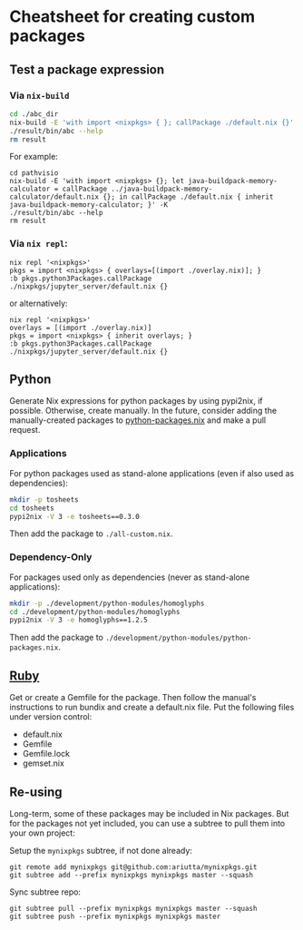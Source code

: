# Cheatsheet for creating custom packages

## Test a package expression

### Via `nix-build`

```sh
cd ./abc_dir
nix-build -E 'with import <nixpkgs> { }; callPackage ./default.nix {}' -K
./result/bin/abc --help
rm result
```

For example:

```
cd pathvisio
nix-build -E 'with import <nixpkgs> {}; let java-buildpack-memory-calculator = callPackage ../java-buildpack-memory-calculator/default.nix {}; in callPackage ./default.nix { inherit java-buildpack-memory-calculator; }' -K
./result/bin/abc --help
rm result
```

### Via `nix repl`:

```
nix repl '<nixpkgs>'
pkgs = import <nixpkgs> { overlays=[(import ./overlay.nix)]; }
:b pkgs.python3Packages.callPackage ./nixpkgs/jupyter_server/default.nix {}
```

or alternatively:

```
nix repl '<nixpkgs>'
overlays = [(import ./overlay.nix)]
pkgs = import <nixpkgs> { inherit overlays; }
:b pkgs.python3Packages.callPackage ./nixpkgs/jupyter_server/default.nix {}
```

## Python

Generate Nix expressions for python packages by using pypi2nix, if possible. Otherwise, create manually.
In the future, consider adding the manually-created packages to [python-packages.nix](https://github.com/NixOS/nixpkgs/blob/master/pkgs/top-level/python-packages.nix) and make a pull request.

### Applications

For python packages used as stand-alone applications (even if also used as dependencies):

```sh
mkdir -p tosheets
cd tosheets
pypi2nix -V 3 -e tosheets==0.3.0
```

Then add the package to `./all-custom.nix`.

### Dependency-Only

For packages used only as dependencies (never as stand-alone applications):

```sh
mkdir -p ./development/python-modules/homoglyphs
cd ./development/python-modules/homoglyphs
pypi2nix -V 3 -e homoglyphs==1.2.5
```

Then add the package to `./development/python-modules/python-packages.nix`.

## [Ruby](https://nixos.org/nixpkgs/manual/#sec-language-ruby)

Get or create a Gemfile for the package. Then follow the manual's instructions to run bundix and create a default.nix file. Put the following files under version control:

- default.nix
- Gemfile
- Gemfile.lock
- gemset.nix

## Re-using

Long-term, some of these packages may be included in Nix packages. But for the packages not yet included,
you can use a subtree to pull them into your own project:

Setup the `mynixpkgs` subtree, if not done already:

```
git remote add mynixpkgs git@github.com:ariutta/mynixpkgs.git
git subtree add --prefix mynixpkgs mynixpkgs master --squash
```

Sync subtree repo:

```
git subtree pull --prefix mynixpkgs mynixpkgs master --squash
git subtree push --prefix mynixpkgs mynixpkgs master
```
